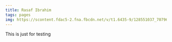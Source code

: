 ```yaml
---
title: Rasaf Ibrahim
tags: pages
img: https://scontent.fdac5-2.fna.fbcdn.net/v/t1.6435-9/128551037_707969236590917_3597174810450639364_n.jpg?_nc_cat=101&ccb=1-5&_nc_sid=e3f864&_nc_ohc=3MF7osZYgNwAX9kKSwT&tn=_o0bFs-EOnb7RfIH&_nc_ht=scontent.fdac5-2.fna&oh=ef1778edb366e6ecb2aa9405c320f9ae&oe=614FF6E2
---
```

This is just for testing